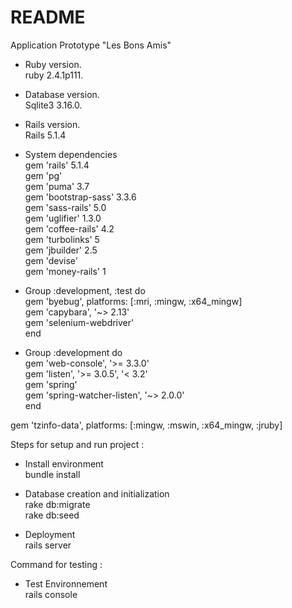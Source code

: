 # README

Application Prototype  "Les Bons Amis" <br/>

* Ruby version. <br/>
ruby 2.4.1p111. <br/>

* Database version. <br/>
Sqlite3 3.16.0. <br/>

* Rails version. <br/>
Rails 5.1.4  <br/>

* System dependencies <br/>
gem 'rails' 5.1.4 <br/>
gem 'pg'  <br/>
gem 'puma' 3.7 <br/>
gem 'bootstrap-sass' 3.3.6 <br/>
gem 'sass-rails' 5.0 <br/>
gem 'uglifier' 1.3.0 <br/>
gem 'coffee-rails' 4.2 <br/>
gem 'turbolinks' 5  <br/>
gem 'jbuilder' 2.5 <br/>
gem 'devise' <br/>
gem 'money-rails' 1 <br/>

* Group :development, :test do <br/>
  gem 'byebug', platforms: [:mri, :mingw, :x64_mingw] <br/>
  gem 'capybara', '~> 2.13' <br/>
  gem 'selenium-webdriver' <br/>
  end <br/>

* Group :development do <br/>
  gem 'web-console', '>= 3.3.0' <br/>
  gem 'listen', '>= 3.0.5', '< 3.2' <br/>
  gem 'spring' <br/>
  gem 'spring-watcher-listen', '~> 2.0.0' <br/>
end <br/>

gem 'tzinfo-data', platforms: [:mingw, :mswin, :x64_mingw, :jruby] <br/>



Steps for setup and run project :  <br/>

* Install environment <br/>
bundle install <br/>

* Database creation and initialization   <br/>
rake db:migrate <br/>
rake db:seed <br/>

* Deployment <br/>
rails server <br/>

Command for testing : <br/>

* Test Environnement <br/>
rails console <br/>


